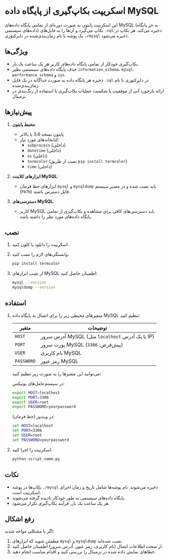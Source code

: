# اسکریپت بکاپ‌گیری از پایگاه داده MySQL

این اسکریپت پایتون به صورت دوره‌ای از تمامی پایگاه داده‌های MySQL (به جز پایگاه داده‌های سیستمی) بکاپ می‌گیرد و آن‌ها را به فایل‌های `.sql` ذخیره می‌کند. هر بکاپ در یک پوشه با نام زمان‌بندی‌شده در دایرکتوری `./mysql` ذخیره می‌شود.

## ویژگی‌ها

- بکاپ‌گیری خودکار از تمامی پایگاه داده‌های کاربر هر یک ساعت یک بار.
- حذف پایگاه داده‌های سیستمی نظیر `information_schema`، `mysql`، `performance_schema` و `sys`.
- ذخیره هر پایگاه داده به صورت جداگانه در یک فایل `.sql` در دایرکتوری با نام زمان‌بندی‌شده.
- ارائه بازخورد آنی از موفقیت یا شکست عملیات بکاپ‌گیری با استفاده از رنگ‌بندی در ترمینال.

## پیش‌نیازها

1. **محیط پایتون**:
   - پایتون نسخه 3.6 یا بالاتر
   - کتابخانه‌های مورد نیاز:
     - `subprocess` (داخلی)
     - `datetime` (داخلی)
     - `os` (داخلی)
     - `termcolor` (نصب از طریق `pip install termcolor`)
     - `time` (داخلی)

2. **ابزارهای کلاینت MySQL**:
   - ابزارهای خط فرمان `mysql` و `mysqldump` باید نصب شده و در مسیر سیستم (`PATH`) قابل دسترس باشند.

3. **دسترسی‌های MySQL**:
   - کاربر MySQL باید دسترسی‌های کافی برای مشاهده و بکاپ‌گیری از تمامی پایگاه داده‌های مورد نظر را داشته باشد.

## نصب

1. اسکریپت را دانلود یا کلون کنید.

2. وابستگی‌های لازم را نصب کنید:

   ```bash
   pip install termcolor
   ```

3. از نصب ابزارهای MySQL اطمینان حاصل کنید:

   ```bash
   mysql --version
   mysqldump --version
   ```

## استفاده

1. متغیرهای محیطی زیر را برای اتصال به پایگاه داده MySQL تنظیم کنید:

   | متغیر      | توضیحات                                         |
   | ---------- | ----------------------------------------------- |
   | `HOST`     | آدرس سرور MySQL (مثل `localhost` یا یک آدرس IP) |
   | `PORT`     | پورت سرور MySQL (پیش‌فرض: `3306`)                |
   | `USER`     | نام کاربری MySQL                                |
   | `PASSWORD` | رمز عبور MySQL                                  |

   می‌توانید این متغیرها را به صورت زیر تنظیم کنید:

   در سیستم‌عامل‌های یونیکس:

   ```bash
   export HOST=localhost
   export PORT=3306
   export USER=root
   export PASSWORD=yourpassword
   ```

   در ویندوز (خط فرمان):

   ```cmd
   set HOST=localhost
   set PORT=3306
   set USER=root
   set PASSWORD=yourpassword
   ```

2. اسکریپت را اجرا کنید:

   ```bash
   python script_name.py
   ```

## نکات

- بکاپ‌ها در پوشه `./mysql` ذخیره می‌شوند. نام پوشه‌ها شامل تاریخ و زمان اجرای اسکریپت است.
- پایگاه داده‌های سیستمی به طور خودکار نادیده گرفته می‌شوند.
- هر یک ساعت یک بار، فرآیند بکاپ‌گیری تکرار می‌شود.

## رفع اشکال

اگر با مشکلی مواجه شدید:

1. مطمئن شوید که ابزارهای `mysql` و `mysqldump` نصب شده‌اند.
2. از صحت اطلاعات اتصال (نام کاربری، رمز عبور، آدرس سرور) اطمینان حاصل کنید.
3. خطاهای نمایش داده شده در ترمینال را بررسی کنید و اقدام مناسب انجام دهید.
